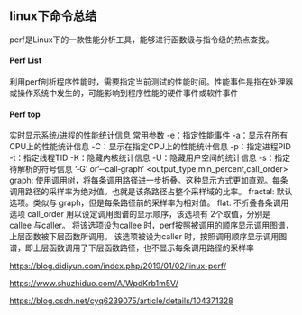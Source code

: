 ## linux下命令总结
perf是Linux下的一款性能分析工具，能够进行函数级与指令级的热点查找。

#### Perf List
利用perf剖析程序性能时，需要指定当前测试的性能时间。性能事件是指在处理器或操作系统中发生的，可能影响到程序性能的硬件事件或软件事件

#### Perf top
实时显示系统/进程的性能统计信息
常用参数
    -e：指定性能事件
    -a：显示在所有CPU上的性能统计信息
    -C：显示在指定CPU上的性能统计信息
    -p：指定进程PID
    -t：指定线程TID
    -K：隐藏内核统计信息
    -U：隐藏用户空间的统计信息
    -s：指定待解析的符号信息
    ‘‐G’ or‘‐‐call‐graph’ <output_type,min_percent,call_order>
    graph: 使用调用树，将每条调用路径进一步折叠。这种显示方式更加直观。每条调用路径的采样率为绝对值。也就是该条路径占整个采样域的比率。
    fractal: 默认选项。类似与 graph，但是每条路径前的采样率为相对值。
    flat: 不折叠各条调用
    选项 call_order 用以设定调用图谱的显示顺序，该选项有 2个取值，分别是 callee 与caller。
        将该选项设为callee 时，perf按照被调用的顺序显示调用图谱，上层函数被下层函数所调用。
        该选项被设为caller 时，按照调用顺序显示调用图谱，即上层函数调用了下层函数路径，也不显示每条调用路径的采样率



https://blog.didiyun.com/index.php/2019/01/02/linux-perf/

https://www.shuzhiduo.com/A/WpdKrb1m5V/

https://blog.csdn.net/cyq6239075/article/details/104371328
